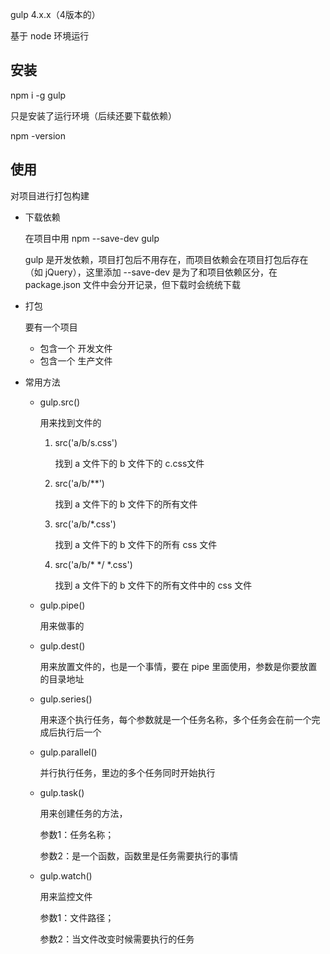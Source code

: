 gulp 4.x.x（4版本的）

基于 node 环境运行

## 安装

npm i -g gulp

只是安装了运行环境（后续还要下载依赖）

npm -version



## 使用

对项目进行打包构建

+ 下载依赖

  在项目中用 npm --save-dev gulp

  gulp 是开发依赖，项目打包后不用存在，而项目依赖会在项目打包后存在（如 jQuery），这里添加 --save-dev 是为了和项目依赖区分，在 package.json 文件中会分开记录，但下载时会统统下载

+ 打包

  要有一个项目

  + 包含一个 开发文件
  + 包含一个 生产文件

+ 常用方法

  + gulp.src()

    用来找到文件的

      1. src('a/b/s.css')

         找到 a 文件下的 b 文件下的 c.css文件

     1. src('a/b/**')

        找到 a 文件下的 b 文件下的所有文件
    
    3. src('a/b/*.css')
    
       找到 a 文件下的 b 文件下的所有 css 文件
    
    4. src('a/b/* */ *.css')
    
       找到 a 文件下的 b 文件下的所有文件中的 css 文件
    
  + gulp.pipe()
  
    用来做事的
  
  + gulp.dest()
  
    用来放置文件的，也是一个事情，要在 pipe 里面使用，参数是你要放置的目录地址
  
  + gulp.series()
  
    用来逐个执行任务，每个参数就是一个任务名称，多个任务会在前一个完成后执行后一个
  
  + gulp.parallel()
  
    并行执行任务，里边的多个任务同时开始执行
  
  + gulp.task()
  
    用来创建任务的方法，
  
    参数1：任务名称；
  
    参数2：是一个函数，函数里是任务需要执行的事情
  
  + gulp.watch()
  
    用来监控文件
  
    参数1：文件路径；
  
    参数2：当文件改变时候需要执行的任务

